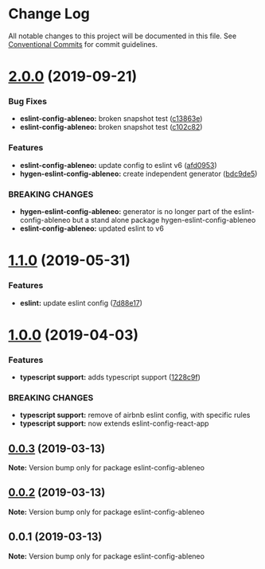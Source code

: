 # Change Log

All notable changes to this project will be documented in this file.
See [Conventional Commits](https://conventionalcommits.org) for commit guidelines.

# [2.0.0](https://github.com/ableneo/modules/tree/master/packages/eslint-config-ableneo/compare/eslint-config-ableneo@1.1.0...eslint-config-ableneo@2.0.0) (2019-09-21)

### Bug Fixes

- **eslint-config-ableneo:** broken snapshot test ([c13863e](https://github.com/ableneo/modules/tree/master/packages/eslint-config-ableneo/commit/c13863e))
- **eslint-config-ableneo:** broken snapshot test ([c102c82](https://github.com/ableneo/modules/tree/master/packages/eslint-config-ableneo/commit/c102c82))

### Features

- **eslint-config-ableneo:** update config to eslint v6 ([afd0953](https://github.com/ableneo/modules/tree/master/packages/eslint-config-ableneo/commit/afd0953))
- **hygen-eslint-config-ableneo:** create independent generator ([bdc9de5](https://github.com/ableneo/modules/tree/master/packages/eslint-config-ableneo/commit/bdc9de5))

### BREAKING CHANGES

- **hygen-eslint-config-ableneo:** generator is no longer part of the eslint-config-ableneo but a stand alone package hygen-eslint-config-ableneo
- **eslint-config-ableneo:** updated eslint to v6

# [1.1.0](https://github.com/ableneo/modules/tree/master/packages/eslint-config-ableneo/compare/eslint-config-ableneo@1.0.0...eslint-config-ableneo@1.1.0) (2019-05-31)

### Features

- **eslint:** update eslint config ([7d88e17](https://github.com/ableneo/modules/tree/master/packages/eslint-config-ableneo/commit/7d88e17))

# [1.0.0](https://github.com/ableneo/modules/tree/master/packages/eslint-config-ableneo/compare/eslint-config-ableneo@0.0.2...eslint-config-ableneo@1.0.0) (2019-04-03)

### Features

- **typescript support:** adds typescript support ([1228c9f](https://github.com/ableneo/modules/tree/master/packages/eslint-config-ableneo/commit/1228c9f))

### BREAKING CHANGES

- **typescript support:** remove of airbnb eslint config, with specific rules
- **typescript support:** now extends eslint-config-react-app

## [0.0.3](https://github.com/ableneo/modules/packages/eslint-config/compare/eslint-config-ableneo@0.0.2...eslint-config-ableneo@0.0.3) (2019-03-13)

**Note:** Version bump only for package eslint-config-ableneo

## [0.0.2](https://github.com/ableneo/modules/packages/eslint-config/compare/eslint-config-ableneo@0.0.1...eslint-config-ableneo@0.0.2) (2019-03-13)

**Note:** Version bump only for package eslint-config-ableneo

## 0.0.1 (2019-03-13)

**Note:** Version bump only for package eslint-config-ableneo
